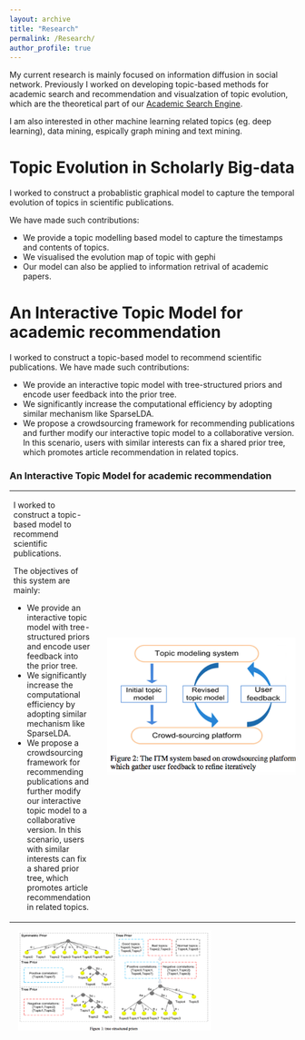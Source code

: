 ```yaml
---
layout: archive
title: "Research"
permalink: /Research/
author_profile: true
---
```

My current research is mainly focused on information diffusion in social network. 
Previously I worked on developing topic-based methods for academic search and recommendation and visualzation of topic evolution, which are the theoretical part of our [Academic Search Engine](http://acemap.sjtu.edu.cn).

I am also interested in other machine learning related topics (eg. deep learning), data mining, espically graph mining and text mining. 


Topic Evolution in Scholarly Big-data
============
I worked to construct a probablistic graphical model to capture the temporal evolution of topics in scientific publications.

We have made such contributions:
* We provide a topic modelling based model to capture the timestamps and contents of topics.
* We visualised the evolution map of topic with gephi
* Our model can also be applied to information retrival of academic papers.

An Interactive Topic Model for academic recommendation
============
I worked to construct a topic-based model to recommend scientific publications.
We have made such contributions:
* We provide an interactive topic model with tree-structured priors and encode user feedback into the prior tree.
* We significantly increase the computational efficiency by adopting similar mechanism like SparseLDA. 
* We propose a crowdsourcing framework for recommending publications and further modify our interactive topic model     to a collaborative version. In this scenario, users with similar interests can fix a shared prior tree, which promotes article recommendation in related topics.
<div class="resume-item">
    <h3 class="resume-item-title">An Interactive Topic Model for academic recommendation</h3>
    <table>
    <tbody>
    <tr>
        <td><p>I worked to construct a topic-based model to recommend scientific publications.</p>
	<p>The objectives of this system are mainly:</p>
          <ul class="resume-item-list">
            <li>We provide an interactive topic model with tree-structured priors and encode user feedback into the prior tree.</li>
            <li>We significantly increase the computational efficiency by adopting similar mechanism like SparseLDA. </li>
            <li>We propose a crowdsourcing framework for recommending publications and further modify our interactive topic model to a collaborative version. In this scenario, users with similar interests can fix a shared prior tree, which promotes article recommendation in related topics.</li>
          </ul>
       	</td>
        <td style="width:340px">
        	<img src="/images/itm1.png" style="display:block; margin-left:15px; width:340px">
        </td>
         </tr>
  </tbody>
  </table>
  <tr><img src="/images/itm2.png" style="display:block; margin-left:15px; width:340px"></tr>
</div>
